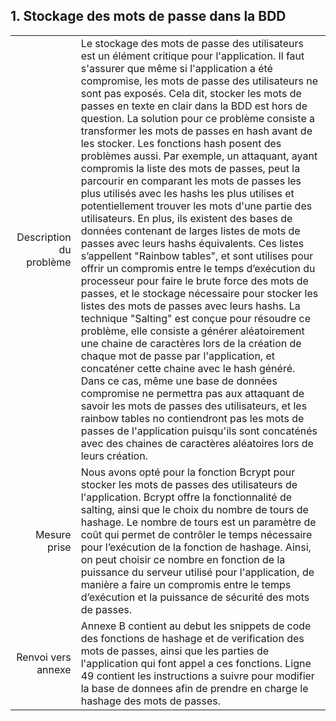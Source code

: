 ﻿## 1. Stockage des mots de passe dans la BDD
| | |
|--:|:--|
|Description du problème  | Le stockage des mots de passe des utilisateurs est un élément critique pour l'application. Il faut s'assurer que même si l'application a été compromise, les mots de passe des utilisateurs ne sont pas exposés.	Cela dit, stocker les mots de passes en texte en clair dans la BDD est hors de question. La solution pour ce problème consiste a transformer les mots de passes en hash avant de les stocker. 	Les fonctions hash posent des problèmes aussi. Par exemple, un attaquant, ayant compromis la liste des mots de passes, peut la parcourir en comparant les mots de passes les plus utilisés avec les hashs les plus utilises et potentiellement trouver les mots d'une partie des utilisateurs. En plus, ils existent des bases de données contenant de larges listes de mots de passes avec leurs hashs équivalents. Ces listes s’appellent "Rainbow tables", et sont utilises pour offrir un compromis entre le temps d’exécution du processeur pour faire le brute force des mots de passes, et le stockage nécessaire pour stocker les listes des mots de passes avec leurs hashs.	La technique "Salting" est conçue pour résoudre ce problème, elle consiste a générer aléatoirement une chaine de caractères lors de la création de chaque mot de passe par l'application, et concaténer cette chaine avec le hash généré. Dans ce cas, même une base de données compromise ne permettra pas aux attaquant de savoir les mots de passes des utilisateurs, et les rainbow tables no contiendront pas les mots de passes de l'application puisqu'ils sont concaténés avec des chaines de caractères aléatoires lors de leurs création. |
|Mesure prise  | Nous avons opté pour la fonction Bcrypt pour stocker les mots de passes des utilisateurs de l'application. Bcrypt offre la fonctionnalité de salting, ainsi que le choix du nombre de tours de hashage. Le nombre de tours est un paramètre de coût qui permet de contrôler le temps nécessaire pour l’exécution de la fonction de hashage. Ainsi, on peut choisir ce nombre en fonction de la puissance du serveur utilisé pour l'application, de manière a faire un compromis entre le temps d’exécution et la puissance de sécurité des mots de passes. |
| Renvoi vers annexe | Annexe B contient au debut les snippets de code des fonctions de hashage et de verification des mots de passes, ainsi que les parties de l'application qui font appel a ces fonctions. 	Ligne 49 contient les instructions a suivre pour modifier la base de donnees afin de prendre en charge le hashage des mots de passes. |


